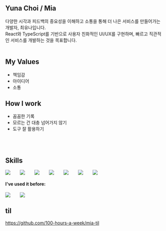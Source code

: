 ## Yuna Choi / Mia
다양한 시각과 피드백의 중요성을 이해하고 소통을 통해 더 나은 서비스를 만들어가는 개발자, 최유나입니다. 
<br />
React와 TypeScript를 기반으로 사용자 친화적인 UI/UX를 구현하며, 빠르고 직관적인 서비스를 개발하는 것을 목표합니다.
<br />
<br />

## My Values
- 책임감
- 아이디어
- 소통

## How I work
- 꼼꼼한 기록
- 모르는 건 대충 넘어가지 않기
- 도구 잘 활용하기
<br />
<br />

## Skills
<div style="display:flex;gap:30px;flex-wrap:wrap;">
  <img src="https://img.shields.io/badge/HTML5-E34F26?style=for-the-badge&logo=HTML5&logoColor=white"/>
  <img src="https://img.shields.io/badge/CSS3-1572B6?style=for-the-badge&logo=CSS3&logoColor=white"/>
  <img src="https://img.shields.io/badge/JavaScript-F7DF1E?style=for-the-badge&logo=JavaScript&logoColor=white"/>
  <img src="https://img.shields.io/badge/styledcomponents-DB7093?style=for-the-badge&logo=styledcomponents&logoColor=white"/>
  <img src="https://img.shields.io/badge/Vercel-000000?style=for-the-badge&logo=Vercel&logoColor=white"/>
  <img src="https://img.shields.io/badge/React-61DAFB?style=for-the-badge&logo=React&logoColor=white"/>
  <img src="https://img.shields.io/badge/Axios-5A29E4?style=for-the-badge&logo=Axios&logoColor=white"/>
</div>

#### I've used it before: 
<div style="display:flex;gap:30px;flex-wrap:wrap;">
  <img src="https://img.shields.io/badge/Java-007396?style=for-the-badge&logo=Java&logoColor=white">
  <img src="https://img.shields.io/badge/AWS-232F3E?style=for-the-badge&logo=amazonaws&logoColor=white">
</div>

## til
https://github.com/100-hours-a-week/mia-til
